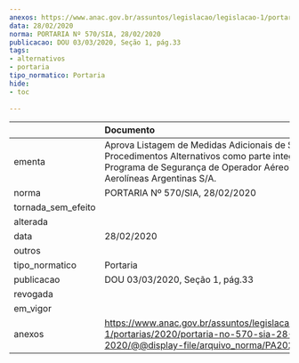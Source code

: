 ```yaml
---
anexos: https://www.anac.gov.br/assuntos/legislacao/legislacao-1/portarias/2020/portaria-no-570-sia-28-02-2020/@@display-file/arquivo_norma/PA2020-0570.pdf
data: 28/02/2020
norma: PORTARIA Nº 570/SIA, 28/02/2020
publicacao: DOU 03/03/2020, Seção 1, pág.33
tags:
- alternativos
- portaria
tipo_normatico: Portaria
hide: 
- toc 
 
---
```


|                    | Documento                                                                                                                                                                      |
|:-------------------|:-------------------------------------------------------------------------------------------------------------------------------------------------------------------------------|
| ementa             | Aprova Listagem de Medidas Adicionais de Segurança e Procedimentos Alternativos como parte integrante do Programa de Segurança de Operador Aéreo da Aerolíneas Argentinas S/A. |
| norma              | PORTARIA Nº 570/SIA, 28/02/2020                                                                                                                                                |
| tornada_sem_efeito |                                                                                                                                                                                |
| alterada           |                                                                                                                                                                                |
| data               | 28/02/2020                                                                                                                                                                     |
| outros             |                                                                                                                                                                                |
| tipo_normatico     | Portaria                                                                                                                                                                       |
| publicacao         | DOU 03/03/2020, Seção 1, pág.33                                                                                                                                                |
| revogada           |                                                                                                                                                                                |
| em_vigor           |                                                                                                                                                                                |
| anexos             | https://www.anac.gov.br/assuntos/legislacao/legislacao-1/portarias/2020/portaria-no-570-sia-28-02-2020/@@display-file/arquivo_norma/PA2020-0570.pdf                            |